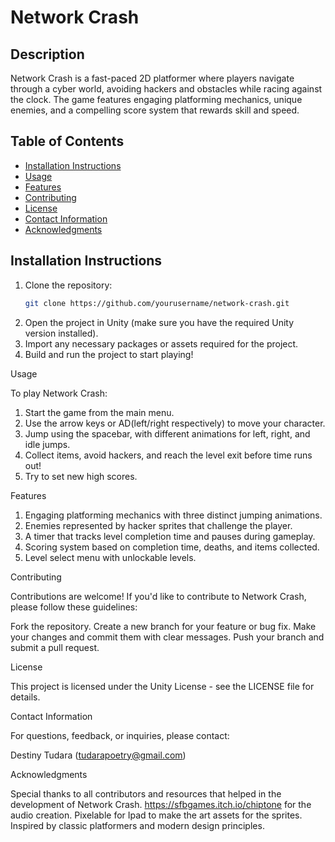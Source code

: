 # Network Crash

## Description
Network Crash is a fast-paced 2D platformer where players navigate through a cyber world, avoiding hackers and obstacles while racing against the clock. The game features engaging platforming mechanics, unique enemies, and a compelling score system that rewards skill and speed.

## Table of Contents
- [Installation Instructions](#installation-instructions)
- [Usage](#usage)
- [Features](#features)
- [Contributing](#contributing)
- [License](#license)
- [Contact Information](#contact-information)
- [Acknowledgments](#acknowledgments)

## Installation Instructions
1. Clone the repository:
   ```bash
   git clone https://github.com/yourusername/network-crash.git
2. Open the project in Unity (make sure you have the required Unity version installed).
3. Import any necessary packages or assets required for the project.
4. Build and run the project to start playing!

Usage

To play Network Crash:

1. Start the game from the main menu.
2. Use the arrow keys or AD(left/right respectively) to move your character.
3. Jump using the spacebar, with different animations for left, right, and idle jumps.
4. Collect items, avoid hackers, and reach the level exit before time runs out!
5. Try to set new high scores.

Features

1. Engaging platforming mechanics with three distinct jumping animations.
2. Enemies represented by hacker sprites that challenge the player.
3. A timer that tracks level completion time and pauses during gameplay.
4. Scoring system based on completion time, deaths, and items collected.
5. Level select menu with unlockable levels.

Contributing

Contributions are welcome! If you'd like to contribute to Network Crash, please follow these guidelines:

Fork the repository.
Create a new branch for your feature or bug fix.
Make your changes and commit them with clear messages.
Push your branch and submit a pull request.

License

This project is licensed under the Unity License - see the LICENSE file for details.

Contact Information

For questions, feedback, or inquiries, please contact:

Destiny Tudara (tudarapoetry@gmail.com)

Acknowledgments

Special thanks to all contributors and resources that helped in the development of Network Crash.
https://sfbgames.itch.io/chiptone for the audio creation.
Pixelable for Ipad to make the art assets for the sprites.
Inspired by classic platformers and modern design principles.
